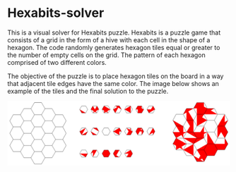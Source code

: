 # Hexabits-solver
This is a visual solver for Hexabits puzzle. Hexabits is a puzzle game that consists of a grid in the form of a hive with each cell in the shape of a hexagon. The code randomly generates hexagon tiles equal or greater to the number of empty cells on the grid. The pattern of each hexagon comprised of two different colors. 

The objective of the puzzle is to place hexagon tiles on the board in a way that adjacent tile edges
have the same color. The image below shows an example of the tiles and the final solution to the puzzle.

![hexabits](hexabits.png)
